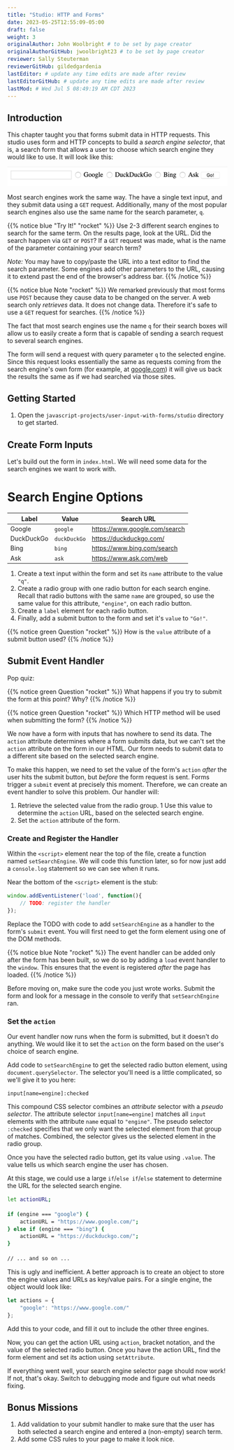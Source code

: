 ```yaml
---
title: "Studio: HTTP and Forms"
date: 2023-05-25T12:55:09-05:00
draft: false
weight: 3
originalAuthor: John Woolbright # to be set by page creator
originalAuthorGitHub: jwoolbright23 # to be set by page creator
reviewer: Sally Steuterman 
reviewerGitHub: gildedgardenia 
lastEditor: # update any time edits are made after review
lastEditorGitHub: # update any time edits are made after review
lastMod: # Wed Jul 5 08:49:19 AM CDT 2023
---
```


Introduction
------------

This chapter taught you that forms submit data in HTTP requests. This studio
uses form and HTTP concepts to build a *search engine selector*, that is, a
search form that allows a user to choose which search engine they would like to
use. It will look like this:

![A form with a text input and radio buttons corresponding to various search engines.](pictures/search-engine-selector.png?classes=border)

Most search engines work the same way. The have a single text input, and they
submit data using a `GET` request. Additionally, many of the most popular
search engines also use the same name for the search parameter, `q`.

{{% notice blue "Try It!" "rocket" %}}
Use 2-3 different search engines to search for the same term. On the results page, look at the URL. Did the search happen via `GET` or `POST`? If a `GET` request was made, what is the name of the parameter containing your search term?

*Note:* You may have to copy/paste the URL into a text editor to find the search parameter. Some engines add other parameters to the URL, causing it to extend past the end of the browser's address bar.
{{% /notice %}}

{{% notice blue Note "rocket" %}}
We remarked previously that most forms use `POST` because they cause data to be changed on the server. A web search only *retrieves* data. It does not change data. Therefore it's safe to use a `GET` request for searches.
{{% /notice %}} 

The fact that most search engines use the name `q` for their search boxes
will allow us to easily create a form that is capable of sending a search
request to several search engines.

The form will send a request with query parameter `q` to the selected engine.
Since this request looks essentially the same as requests coming from the
search engine's own form (for example, at [google.com](https://google.com))
it will give us back the results the same as if we had searched via those
sites.

## Getting Started

1. Open the `javascript-projects/user-input-with-forms/studio` directory to get started.

## Create Form Inputs

Let's build out the form in `index.html`. We will need some data for the
search engines we want to work with.

# Search Engine Options

| Label       | Value       | Search URL                           |
|-------------|-------------|-------------------------------------|
| Google      | `google`    | https://www.google.com/search       |
| DuckDuckGo  | `duckDuckGo`| https://duckduckgo.com/              |
| Bing        | `bing`      | https://www.bing.com/search         |
| Ask         | `ask`       | https://www.ask.com/web             |


1. Create a text input within the form and set its `name` attribute to the value `"q"`.
1. Create a radio group with one radio button for each search engine. Recall that radio buttons with the same `name` are grouped, so use the same value for this attribute, `"engine"`, on each radio button.
1. Create a `label` element for each radio button.
1. Finally, add a submit button to the form and set it's `value` to `"Go!"`.

{{% notice green Question "rocket" %}}
How is the `value` attribute of a submit button used?
{{% /notice %}}

## Submit Event Handler

Pop quiz:

{{% notice green Question "rocket" %}}
What happens if you try to submit the form at this point? Why?
{{% /notice %}}

{{% notice green Question "rocket" %}}
Which HTTP method will be used when submitting the form?
{{% /notice %}}

We now have a form with inputs that has nowhere to send its data. The
`action` attribute determines where a form submits data, but we can't set the
`action` attribute on the form in our HTML. Our form needs to submit data to
a different site based on the selected search engine.

To make this happen, we need to set the value of the form's `action` *after*
the user hits the submit button, but *before* the form request is sent. Forms
trigger a `submit` event at precisely this moment. Therefore, we can create
an event handler to solve this problem. Our handler will:

1. Retrieve the selected value from the radio group.
1 Use this value to determine the `action` URL, based on the selected search engine.
1. Set the `action` attribute of the form.

### Create and Register the Handler

Within the `<script>` element near the top of the file, create a function
named `setSearchEngine`. We will code this function later, so for now just
add a `console.log` statement so we can see when it runs.

Near the bottom of the `<script>` element is the stub:

```javascript
window.addEventListener('load', function(){
    // TODO: register the handler
});
```

Replace the TODO with code to add `setSearchEngine` as a handler to the
form's `submit` event. You will first need to get the form element using one
of the DOM methods.

{{% notice blue Note "rocket" %}}
The event handler can be added only after the form has been built, so we do
so by adding a `load` event handler to the `window`. This ensures that
the event is registered *after* the page has loaded.
{{% /notice %}}

Before moving on, make sure the code you just wrote works. Submit the form and
look for a message in the console to verify that `setSearchEngine` ran.

### Set the `action`

Our event handler now runs when the form is submitted, but it doesn't do
anything. We would like it to set the `action` on the form based on the
user's choice of search engine.

Add code to `setSearchEngine` to get the selected radio button element,
using `document.querySelector`. The selector you'll need is a little
complicated, so we'll give it to you here:

```console
input[name=engine]:checked
```

This compound CSS selector combines an *attribute* selector with a *pseudo
selector*. The attribute selector `input[name=engine]` matches all `input`
elements with the attribute `name` equal to `"engine"`. The pseudo
selector `:checked` specifies that we only want the selected element from
that group of matches. Combined, the selector gives us the selected element in
the radio group.

Once you have the selected radio button, get its value using `.value`. The
value tells us which search engine the user has chosen.

At this stage, we could use a large `if`/`else if`/`else` statement to
determine the URL for the selected search engine.

```bash
let actionURL;

if (engine === "google") {
    actionURL = "https://www.google.com/";
} else if (engine === "bing") {
    actionURL = "https://duckduckgo.com/";
}

// ... and so on ...
```

This is ugly and inefficient. A better approach is to create an object to store
the engine values and URLs as key/value pairs. For a single engine, the object
would look like:

```javascript
let actions = {
    "google": "https://www.google.com/"
};
```

Add this to your code, and fill it out to include the other three engines.

Now, you can get the action URL using `action`, bracket notation,  and the
value of the selected radio button. Once you have the action URL, find the form
element and set its action using `setAttribute`.

If everything went well, your search engine selector page should now work! If
not, that's okay. Switch to debugging mode and figure out what needs fixing.

## Bonus Missions

1. Add validation to your submit handler to make sure that the user has both selected a search engine and entered a (non-empty) search term.
1. Add some CSS rules to your page to make it look nice.
